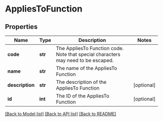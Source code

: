 # AppliesToFunction

## Properties
Name | Type | Description | Notes
------------ | ------------- | ------------- | -------------
**code** | **str** | The AppliesTo Function code. Note that special characters may need to be escaped. | 
**name** | **str** | The name of the AppliesTo Function | 
**description** | **str** | The description of the AppliesTo Function | [optional] 
**id** | **int** | The ID of the AppliesTo Function | [optional] 

[[Back to Model list]](../README.md#documentation-for-models) [[Back to API list]](../README.md#documentation-for-api-endpoints) [[Back to README]](../README.md)


